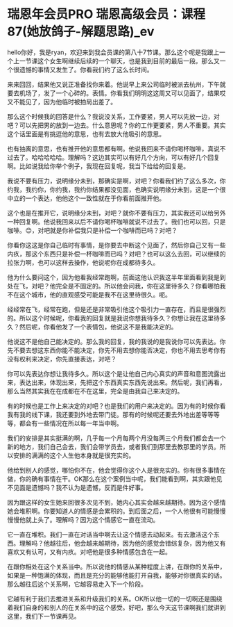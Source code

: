 # 瑞恩年会员PRO 瑞恩高级会员：课程87(她放鸽子-解题思路)_ev

hello你好，我是ryan，欢迎来到我会员课的第八十7节课。那么这个呢是我跟上一个上一节课这个女生啊继续后续的一个聊天，也是我到目前的最后一段。那么又一个很遗憾的事情又发生了。你看我们约了这么长时间。

来来回回，结果他又说正准备找你来着。他说早上来公司临时被派去杭州，下午就要去机场了，发了一个心碎的。表情。你看我们明明这这周又可以见面了，结果哎又不能见了，因为他临时被拍局出差了。

那么这个时候我的回答是什么？我说没关系，工作要紧，男人可以先放一边，对吧？可以先把男的放到一边去。什么意思呢？你的工作更要紧，男人不重要。其实这个话里面是有挑逗他的意思，也有去放大他吸引的意思。

也有抽离的意思，也有推开他的意思都有啊。他说我回来不请你喝杯咖啡，真说不过去了。哈哈哈哈哈。理解吗？这边其实可以有好几个方向，可以有好几个回复啊。比如说我给你举个例子，我现在回复呢，我当下给给的回复是。

我说不要有压力，说明缘分未到，那确实是啊，对吧？你看我们约了这么多次，你约我，我约你，你约我，我约你结果都没见面，也确实说明缘分未到，这是一个很中立的一个表达，他他这个一致性就在于你看前面推开他。

这个也是在推开它，说明缘分未到，对吧？就你不要有压力，其实我还可以给另外一种回复啊。他说我回来以后不请你喝杯咖啡就说不过去了。我们也可以回，只是咖啡。😊，对吧就是你补偿我只是补偿一个咖啡而已吗？对吧？

你看你这这是你自己临时有事情，是你要去中断这个见面了，然后你自己又有一些内疚，那这个东西只是补偿一杯咖啡而已吗？对吧？也可以这么去回，可以继续的拉张力啊，也可以这样去操作，他说呢你在成都待多久。

他为什么要问这个，因为他看我经常跑啊，前面这他认识我这半年里面看到我是到处在飞，对吧？他完全是不固定的。所以他会问我，你在这里待多久？你看哪怕我不在这个城市，他的直观感受可能是我不在这里待很久。呃。

经经常在飞，经常在跑，但是还是非常吸引他这个吸引力一直存在，而且是很强烈的。所以这个时候呢，你看我的回复就是我说你想我待多久？你想让我在这里待多久？然后呢，你看他发了一个表情包，他说这不是我能决定的。

他说这不是他自己能决定的。那么我的回复，我的我说的是我说你可以先表达。你先不要去想这东西你能不能决定，你先不用去想你能否决定，你也不用去思考你有没有权利来决定，你先直接表达，对吧？

你可以先表达你想让我待多久。所以这个是让他自己内心真实的声音和意图流露出来，表达出来，体现出来，先把这个东西真实东西先说出来。然后呢，我们再看，那么当然其实我在在成都在不在这里，完全是由我自己来决定的。

有的时候也是工作上来决定的对吧？也是我们的用户来决定的。因为有的时候你看我有我的线下课，我还要到外地去带门徒。那有的时候呢还要去外地出差等等等等，都会有一些情况在所以每一年当中啊。

我们的安排是其实挺满的啊，几乎每一个月每两个月没每两三个月我们都会去一个新的地方，我们自己会去，我们会带学员去，或者我们到那里去教那里的学员。所以安排的满满的这个人生他本身就是很充实的。

他给到别人的感觉，哪怕你不在，他会觉得你这个人是很充实的。你有很多事情在做，你的确有事情在干。OK那么在这个案例当中呢，我们能看到啊，其实跟他见不见面是遗憾吗？我不认为是遗憾，反而是件好事。

因为跟这样的女生她来回很多次见不到，她内心其实会越来越期待。因为这个感情她会堆积啊。你要知道人的情感是会累积的。到后面之后，一个人他很有可能慢慢慢慢他就上头了。理解吗？因为这个情感它一直在流动。

它一直在堆积。我们一直在对话当中啊去让这个情感去动起来。有去激活这个东西。理解吗？他越往后，他会越来越期待，因为他的感觉会错综复杂，因为他又有喜欢又有认可，又有内疚。对吧他是很多种情感包含在一起。

在跟你相处在这个关系当中。所以说他的情感从某种程度上讲，在跟你的关系中，如果是一种饱满的体现，而且是充分的能够他能打开自我，能够对你很真实的话。那么越往后这个关系啊，它越容易走入下一个阶段。

它越有利于我们去推进关系和升级我们的关系。OK所以他一切的一切啊还是围绕着我们自身的和别人的在关系中的这个感受。好吧，那么今天这节课啊我们就讲到这里，我们下一节课再见。

